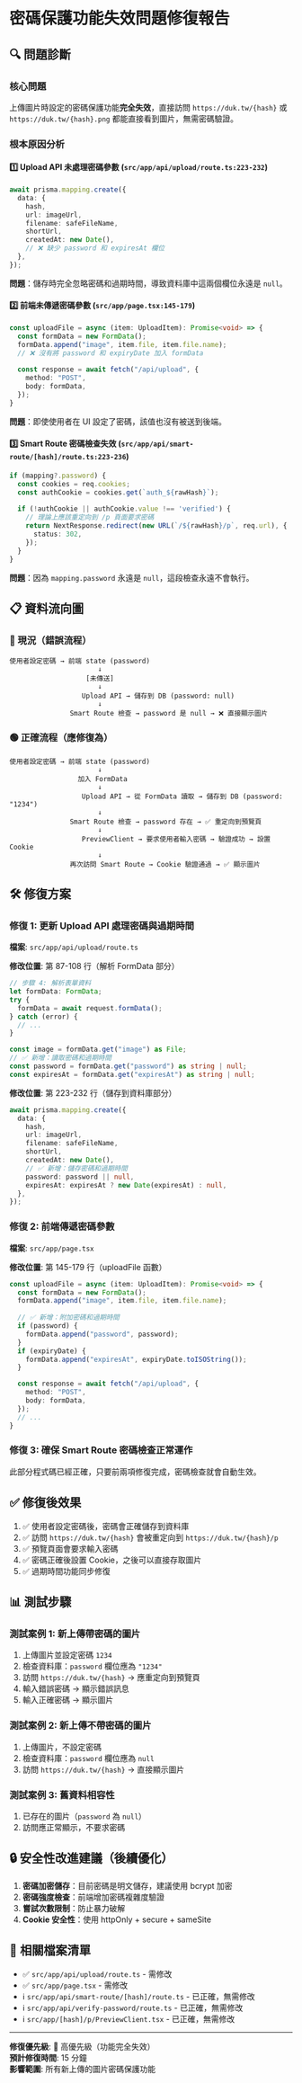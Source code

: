 # 密碼保護功能失效問題修復報告

## 🔍 問題診斷

### 核心問題
上傳圖片時設定的密碼保護功能**完全失效**，直接訪問 `https://duk.tw/{hash}` 或 `https://duk.tw/{hash}.png` 都能直接看到圖片，無需密碼驗證。

### 根本原因分析

#### 1️⃣ Upload API 未處理密碼參數 (`src/app/api/upload/route.ts:223-232`)
```typescript
await prisma.mapping.create({
  data: {
    hash,
    url: imageUrl,
    filename: safeFileName,
    shortUrl,
    createdAt: new Date(),
    // ❌ 缺少 password 和 expiresAt 欄位
  },
});
```

**問題**：儲存時完全忽略密碼和過期時間，導致資料庫中這兩個欄位永遠是 `null`。

#### 2️⃣ 前端未傳遞密碼參數 (`src/app/page.tsx:145-179`)
```typescript
const uploadFile = async (item: UploadItem): Promise<void> => {
  const formData = new FormData();
  formData.append("image", item.file, item.file.name);
  // ❌ 沒有將 password 和 expiryDate 加入 formData
  
  const response = await fetch("/api/upload", {
    method: "POST",
    body: formData,
  });
}
```

**問題**：即使使用者在 UI 設定了密碼，該值也沒有被送到後端。

#### 3️⃣ Smart Route 密碼檢查失效 (`src/app/api/smart-route/[hash]/route.ts:223-236`)
```typescript
if (mapping?.password) {
  const cookies = req.cookies;
  const authCookie = cookies.get(`auth_${rawHash}`);
  
  if (!authCookie || authCookie.value !== 'verified') {
    // 理論上應該重定向到 /p 頁面要求密碼
    return NextResponse.redirect(new URL(`/${rawHash}/p`, req.url), {
      status: 302,
    });
  }
}
```

**問題**：因為 `mapping.password` 永遠是 `null`，這段檢查永遠不會執行。

## 📋 資料流向圖

### 🔴 現況（錯誤流程）
```
使用者設定密碼 → 前端 state (password) 
                      ↓
                   [未傳送]
                      ↓
                  Upload API → 儲存到 DB (password: null)
                      ↓
               Smart Route 檢查 → password 是 null → ❌ 直接顯示圖片
```

### 🟢 正確流程（應修復為）
```
使用者設定密碼 → 前端 state (password)
                      ↓
                 加入 FormData
                      ↓
                  Upload API → 從 FormData 讀取 → 儲存到 DB (password: "1234")
                      ↓
               Smart Route 檢查 → password 存在 → ✅ 重定向到預覽頁
                      ↓
                  PreviewClient → 要求使用者輸入密碼 → 驗證成功 → 設置 Cookie
                      ↓
               再次訪問 Smart Route → Cookie 驗證通過 → ✅ 顯示圖片
```

## 🛠️ 修復方案

### 修復 1: 更新 Upload API 處理密碼與過期時間
**檔案**: `src/app/api/upload/route.ts`

**修改位置**: 第 87-108 行（解析 FormData 部分）
```typescript
// 步驟 4: 解析表單資料
let formData: FormData;
try {
  formData = await request.formData();
} catch (error) {
  // ...
}

const image = formData.get("image") as File;
// ✅ 新增：讀取密碼和過期時間
const password = formData.get("password") as string | null;
const expiresAt = formData.get("expiresAt") as string | null;
```

**修改位置**: 第 223-232 行（儲存到資料庫部分）
```typescript
await prisma.mapping.create({
  data: {
    hash,
    url: imageUrl,
    filename: safeFileName,
    shortUrl,
    createdAt: new Date(),
    // ✅ 新增：儲存密碼和過期時間
    password: password || null,
    expiresAt: expiresAt ? new Date(expiresAt) : null,
  },
});
```

### 修復 2: 前端傳遞密碼參數
**檔案**: `src/app/page.tsx`

**修改位置**: 第 145-179 行（uploadFile 函數）
```typescript
const uploadFile = async (item: UploadItem): Promise<void> => {
  const formData = new FormData();
  formData.append("image", item.file, item.file.name);
  
  // ✅ 新增：附加密碼和過期時間
  if (password) {
    formData.append("password", password);
  }
  if (expiryDate) {
    formData.append("expiresAt", expiryDate.toISOString());
  }

  const response = await fetch("/api/upload", {
    method: "POST",
    body: formData,
  });
  // ...
}
```

### 修復 3: 確保 Smart Route 密碼檢查正常運作
此部分程式碼已經正確，只要前兩項修復完成，密碼檢查就會自動生效。

## ✅ 修復後效果

1. ✅ 使用者設定密碼後，密碼會正確儲存到資料庫
2. ✅ 訪問 `https://duk.tw/{hash}` 會被重定向到 `https://duk.tw/{hash}/p`
3. ✅ 預覽頁面會要求輸入密碼
4. ✅ 密碼正確後設置 Cookie，之後可以直接存取圖片
5. ✅ 過期時間功能同步修復

## 📊 測試步驟

### 測試案例 1: 新上傳帶密碼的圖片
1. 上傳圖片並設定密碼 `1234`
2. 檢查資料庫：`password` 欄位應為 `"1234"`
3. 訪問 `https://duk.tw/{hash}` → 應重定向到預覽頁
4. 輸入錯誤密碼 → 顯示錯誤訊息
5. 輸入正確密碼 → 顯示圖片

### 測試案例 2: 新上傳不帶密碼的圖片
1. 上傳圖片，不設定密碼
2. 檢查資料庫：`password` 欄位應為 `null`
3. 訪問 `https://duk.tw/{hash}` → 直接顯示圖片

### 測試案例 3: 舊資料相容性
1. 已存在的圖片（`password` 為 `null`）
2. 訪問應正常顯示，不要求密碼

## 🔒 安全性改進建議（後續優化）

1. **密碼加密儲存**：目前密碼是明文儲存，建議使用 bcrypt 加密
2. **密碼強度檢查**：前端增加密碼複雜度驗證
3. **嘗試次數限制**：防止暴力破解
4. **Cookie 安全性**：使用 httpOnly + secure + sameSite

## 📝 相關檔案清單

- ✅ `src/app/api/upload/route.ts` - 需修改
- ✅ `src/app/page.tsx` - 需修改  
- ℹ️ `src/app/api/smart-route/[hash]/route.ts` - 已正確，無需修改
- ℹ️ `src/app/api/verify-password/route.ts` - 已正確，無需修改
- ℹ️ `src/app/[hash]/p/PreviewClient.tsx` - 已正確，無需修改

---

**修復優先級**: 🔴 高優先級（功能完全失效）  
**預計修復時間**: 15 分鐘  
**影響範圍**: 所有新上傳的圖片密碼保護功能